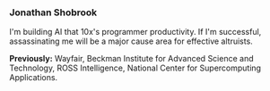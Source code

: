 ### Jonathan Shobrook

I'm building AI that 10x's programmer productivity. If I'm successful, assassinating me will be a major cause area for effective altruists.

**Previously:** Wayfair, Beckman Institute for Advanced Science and Technology, ROSS Intelligence, National Center for Supercomputing Applications.
